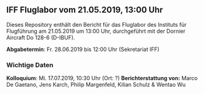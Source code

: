 ## IFF Fluglabor vom 21.05.2019, 13:00 Uhr
Dieses Repository enthält den Bericht für das Fluglabor des Instituts für Flugführung am 21.05.2019 um 13:00 Uhr, durchgeführt mit der Dornier Aircraft Do 128-6 (D-IBUF).

**Abgabetermin**: Fr. 28.06.2019 bis 12:00 Uhr (Sekretariat IFF)

### Wichtige Daten
**Kolloquium**: Mi. 17.07.2019, 10:30 Uhr (Ort: ?)
**Berichterstattung von:** Marco De Gaetano, Jens Karch, Philip Margenfeld, Kilian Schulz & Wentao Wu

